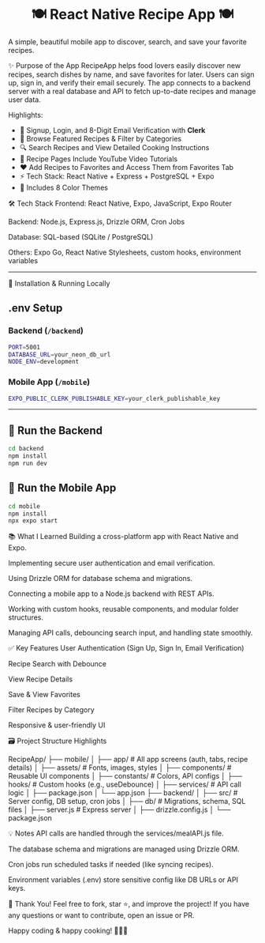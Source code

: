 <h1 align="center">🍽️ React Native Recipe App 🍽️</h1>

A simple, beautiful mobile app to discover, search, and save your favorite recipes.




✨ Purpose of the App
RecipeApp helps food lovers easily discover new recipes, search dishes by name, and save favorites for later.
Users can sign up, sign in, and verify their email securely.
The app connects to a backend server with a real database and API to fetch up-to-date recipes and manage user data.


Highlights:

- 🔐 Signup, Login, and 8-Digit Email Verification with **Clerk**
- 🍳 Browse Featured Recipes & Filter by Categories
- 🔍 Search Recipes and View Detailed Cooking Instructions
- 🎥 Recipe Pages Include YouTube Video Tutorials
- ❤️ Add Recipes to Favorites and Access Them from Favorites Tab
- ⚡ Tech Stack: React Native + Express + PostgreSQL + Expo
- 🌈 Includes 8 Color Themes


🛠 Tech Stack
Frontend: React Native, Expo, JavaScript, Expo Router

Backend: Node.js, Express.js, Drizzle ORM, Cron Jobs

Database: SQL-based (SQLite / PostgreSQL)

Others: Expo Go, React Native Stylesheets, custom hooks, environment variables


---

🚧 Installation & Running Locally

## .env Setup

### Backend (`/backend`)

```bash
PORT=5001
DATABASE_URL=your_neon_db_url
NODE_ENV=development
```

### Mobile App (`/mobile`)

```bash
EXPO_PUBLIC_CLERK_PUBLISHABLE_KEY=your_clerk_publishable_key
```

---

## 🔧 Run the Backend

```bash
cd backend
npm install
npm run dev
```

## 📱 Run the Mobile App

```bash
cd mobile
npm install
npx expo start
```


📚 What I Learned
Building a cross-platform app with React Native and Expo.

Implementing secure user authentication and email verification.

Using Drizzle ORM for database schema and migrations.

Connecting a mobile app to a Node.js backend with REST APIs.

Working with custom hooks, reusable components, and modular folder structures.

Managing API calls, debouncing search input, and handling state smoothly.


✅ Key Features
User Authentication (Sign Up, Sign In, Email Verification)

Recipe Search with Debounce

View Recipe Details

Save & View Favorites

Filter Recipes by Category

Responsive & user-friendly UI


🗃️ Project Structure Highlights

RecipeApp/
 ├── mobile/
 │   ├── app/         # All app screens (auth, tabs, recipe details)
 │   ├── assets/      # Fonts, images, styles
 │   ├── components/  # Reusable UI components
 │   ├── constants/   # Colors, API configs
 │   ├── hooks/       # Custom hooks (e.g., useDebounce)
 │   ├── services/    # API call logic
 │   ├── package.json
 │   └── app.json
 ├── backend/
 │   ├── src/         # Server config, DB setup, cron jobs
 │   ├── db/          # Migrations, schema, SQL files
 │   ├── server.js    # Express server
 │   ├── drizzle.config.js
 │   └── package.json

 
💡 Notes
API calls are handled through the services/mealAPl.js file.

The database schema and migrations are managed using Drizzle ORM.

Cron jobs run scheduled tasks if needed (like syncing recipes).

Environment variables (.env) store sensitive config like DB URLs or API keys.


🙌 Thank You!
Feel free to fork, star ⭐, and improve the project!
If you have any questions or want to contribute, open an issue or PR.

Happy coding & happy cooking! 👨‍🍳✨



